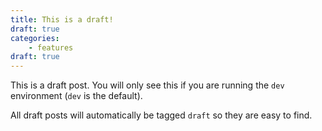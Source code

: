 ```yaml
---
title: This is a draft!
draft: true
categories:
    - features
draft: true
---
```

This is a draft post. You will only see this if you are running the `dev`
environment (`dev` is the default).

All draft posts will automatically be tagged `draft` so they are easy to
find.

